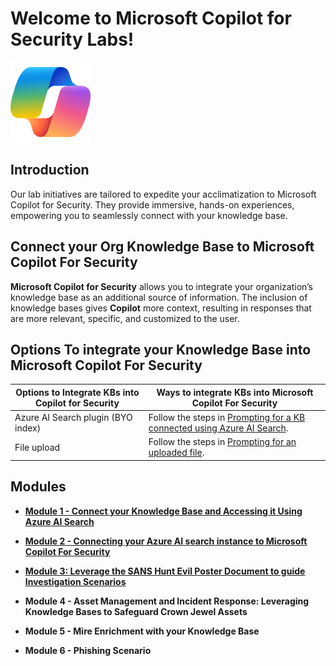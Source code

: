 # Welcome to Microsoft Copilot for Security Labs!

![Security CoPilot Logo](https://github.com/Azure/Copilot-For-Security/blob/main/Images/ic_fluent_copilot_64_64%402x.png)

## Introduction

Our lab initiatives are tailored to expedite your acclimatization to Microsoft Copilot for Security. They provide immersive, hands-on experiences, empowering you to seamlessly connect with your knowledge base.

## Connect your Org Knowledge Base to Microsoft Copilot For Security 

**Microsoft Copilot for Security** allows you to integrate your organization’s knowledge base as an additional source of information. The inclusion of knowledge bases gives **Copilot** more context, resulting in responses that are more relevant, specific, and customized to the user.

## Options To integrate your Knowledge Base into Microsoft Copilot For Security

| Options to Integrate KBs into Copilot for Security | Ways to integrate KBs into Microsoft Copilot For Security                                                                                                     |
|----------------------------------------------------|-----------------------------------------------------------------------------------------------------------------|
| Azure AI Search plugin (BYO index)                | Follow the steps in [Prompting for a KB connected using Azure AI Search](https://review.learn.microsoft.com/en-us/security-copilot/connect-org-kb#prompting-for-a-knowledge-base-connected-using-azure-ai-search).    |
| File upload                                        | Follow the steps in [Prompting for an uploaded file](https://review.learn.microsoft.com/en-us/security-copilot/connect-org-kb#prompting-for-an-uploaded-file).    |

## Modules

- [**Module 1 - Connect your Knowledge Base and Accessing it Using Azure AI Search**](https://github.com/Azure/Copilot-For-Security/blob/main/Technical%20Workshops/Knowledge%20base%20Workshop/Module%201%20-%20Connect%20your%20Knowledge%20Base%20and%20Accessing%20it%20Using%20Azure%20AI%20Search/readme.md)
- [**Module 2 - Connecting your Azure AI search instance to Microsoft Copilot For Security**](https://github.com/Azure/Copilot-For-Security/tree/main/Technical%20Workshops/Knowledge%20base%20Workshop/Module%202%20-%20Connecting%20your%20Azure%20AI%20search%20instance%20to%20Microsoft%20Copilot%20For%20Security)
- [**Module 3: Leverage the SANS Hunt Evil Poster Document to guide Investigation Scenarios**](https://github.com/Azure/Copilot-For-Security/tree/main/Technical%20Workshops/Knowledge%20base%20Workshop/Module%203%20-%20Leverage%20the%20SANS%20Hunt%20Evil%20Poster%20Document%20to%20guide%20Investigation%20Scenarios)

- **Module 4 - Asset Management and Incident Response: Leveraging Knowledge Bases to Safeguard Crown Jewel Assets**
- **Module 5 - Mire Enrichment with your Knowledge Base**
- **Module 6 - Phishing Scenario**
